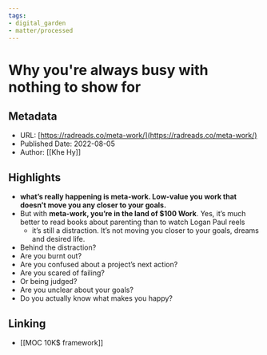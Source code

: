 ```yaml
---
tags: 
- digital_garden
- matter/processed
---
```

# Why you're always busy with nothing to show for
## Metadata
* URL: [https://radreads.co/meta-work/](https://radreads.co/meta-work/)
* Published Date: 2022-08-05
* Author: [[Khe Hy]]

## Highlights
* **what’s really happening is meta-work. Low-value you work that doesn’t move you any closer to your goals.**
* But with **meta-work, you’re in the land of $100 Work**. Yes, it’s much better to read books about parenting than to watch Logan Paul reels
	* it’s still a distraction. It’s not moving you closer to your goals, dreams and desired life.
* Behind the distraction? 
* Are you burnt out? 
* Are you confused about a project’s next action? 
* Are you scared of failing? 
* Or being judged? 
* Are you unclear about your goals? 
* Do you actually know what makes you happy?

## Linking
+ [[MOC 10K$ framework]]